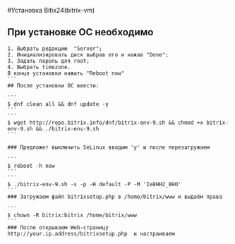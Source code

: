 #Установка Bitix24(bitrix-vm)

## При установке ОС необходимо
````
1. Выбрать редакцию  "Server";
2. Инициализировать диск выбрав его и нажав "Done";
3. Задать пароль для root;
4. Выбрать timezone.
В конце установки нажать "Reboot now"
```
## После установки ОС ввести:

```
$ dnf clean all && dnf update -y
```
```
$ wget http://repo.bitrix.info/dnf/bitrix-env-9.sh && chmod +x bitrix-env-9.sh && ./bitrix-env-9.sh
```

### Предложет выключить SeLinux вводим 'y' и после перезагружаем

``` 
$ reboot -h now
```
```
$ ./bitrix-env-9.sh -s -p -H default -P -M 'Ie8HH2_8HO'
```
### Загружаем файл bitrixsetup.php в /home/bitrix/www и выдаём права

```
$ chown -R bitrix:bitrix /home/bitrix/www
```
### После открываем Web-страницу http://your.ip.address/bitrixsetup.php  и настраиваем

